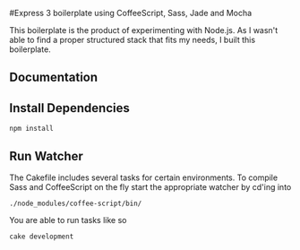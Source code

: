 #Express 3 boilerplate using CoffeeScript, Sass, Jade and Mocha


This boilerplate is the product of experimenting with Node.js. As I wasn't able to find a proper structured stack that fits my needs, I built this boilerplate.


## Documentation

## Install Dependencies

`npm install`

## Run Watcher

The Cakefile includes several tasks for certain environments. To compile Sass and CoffeeScript on the fly start the appropriate watcher by cd'ing into

`./node_modules/coffee-script/bin/`

You are able to run tasks like so

`cake development`





